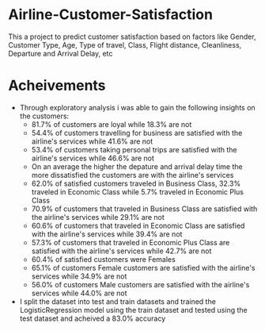 # Airline-Customer-Satisfaction
This a project to predict customer satisfaction based on factors like Gender, Customer Type, Age, Type of travel, Class, Flight distance, Cleanliness, Departure and Arrival Delay, etc 
# Acheivements
* Through exploratory analysis i was able to gain the following insights on the customers:
  * 81.7% of customers are loyal while 18.3% are not
  * 54.4% of customers travelling for business are satisfied with the airline's services while 41.6% are not
  * 53.4% of customers taking personal trips are satisfied with the airline's services while 46.6% are not
  * On an average the higher the depature and arrival delay time the more dissatisfied the        customers are with the airline's services
  * 62.0% of satisfied customers traveled in Business Class, 32.3% traveled in Economic Class while 5.7% traveled in Economic Plus Class
  * 70.9% of customers that traveled in Business Class are satisfied with the airline's services while 29.1% are not
  * 60.6% of customers that traveled in Economic Class are satisfied with the airline's services while 39.4% are not
  * 57.3% of customers that traveled in Economic Plus Class are satisfied with the airline's services while 42.7% are not
  * 60.4% of satisfied customers were Females
  * 65.1% of customers Female customers are satisfied with the airline's services while 34.9% are not
  * 56.0% of customers Male customers are satisfied with the airline's services while 44.0% are not
* I split the dataset into test and train datasets and trained the LogisticRegression model using the train dataset and tested using the test dataset and acheived a 83.0% accuracy 
